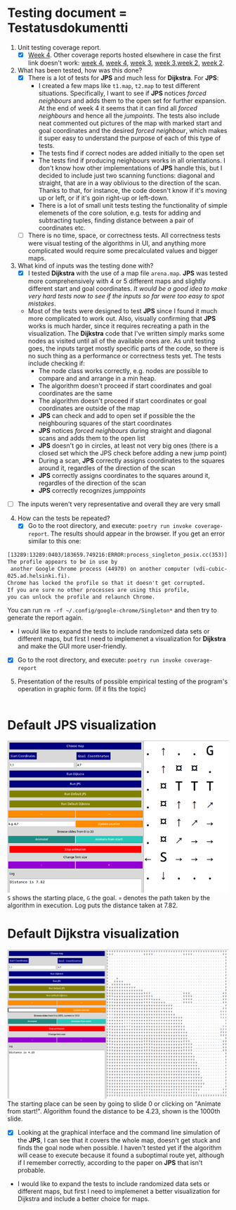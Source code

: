 # Testing document = Testatusdokumentti

1. Unit testing coverage report.<br />
   - [x] [Week 4](https://jakubgrad.github.io/coverage/aineo/week4/index.html). Other coverage reports hosted elsewhere in case the first link doesn't work: [week 4](http://jakubgrad.ddns.net:2231/htmlcov4/), [week 4](http://87.92.126.250:2231/htmlcov4/), [week 3](http://87.92.126.250:2231/htmlcov/), [week 3](http://jakubgrad.ddns.net:2231/htmlcov/),[week 2](http://87.92.126.250:2231/HTML%20coverage/), [week 2](http://jakubgrad.ddns.net:2231/HTML%20coverage/).
2. What has been tested, how was this done?<br />
   - [x] There is a lot of tests for **JPS** and much less for **Dijkstra**. For **JPS**: <br />
     - I created a few maps like `t1.map`, `t2.map` to test different situations. Specifically, I want to see if **JPS** notices *forced neighbours* and adds them to the open set for further expansion. At the end of week 4 it seems that it can find all *forced neighbours* and hence all the *jumpoints*. The tests also include neat commented out pictures of the map with marked start and goal coordinates and the desired *forced neighbour*, which makes it super easy to understand the purpose of each of this type of tests.<br />
     - The tests find if correct nodes are added initially to the open set <br />
     - The tests find if producing neighbours works in all orientations. I don't know how other implementations of **JPS** handle this, but I decided to include just two scanning functions: diagonal and straight, that are in a way oblivious to the direction of the scan. Thanks to that, for instance, the code doesn't know if it's moving up or left, or if it's goin right-up or left-down.<br />
     - There is a lot of small unit tests testing the functionality of simple elemenets of the core solution, e.g. tests for adding and subtracting tuples, finding distance between a pair of coordinates etc. <br />
   - [ ] There is no time, space, or correctness tests. All correctness tests were visual testing of the algorithms in UI, and anything more complicated would require some precalculated values and bigger maps.<br />
3. What kind of inputs was the testing done with? <br />
   - [x] I tested **Dijkstra** with the use of a map file `arena.map`. **JPS** was tested more comprehensively with 4 or 5 different maps and slightly different start and goal coordinates. *It would be a good idea to make very hard tests now to see if the inputs so far were too easy to spot mistakes*.  <br />
   - Most of the tests were designed to test **JPS** since I found it much more complicated to work out. Also, visually confirming that **JPS** works is much harder, since it requires recreating a path in the visualization. The **Dijkstra** code that I've written simply marks some nodes as visited until all of the available ones are. As unit testing goes, the inputs target mostly specific parts of the code, so there is no such thing as a performance or correctness tests yet. The tests include checking if:
     - The node class works correctly, e.g. nodes are possible to compare and and arrange in a min heap.
     - The algorithm doesn't proceed if start coordinates and goal coordinates are the same
     - The algorithm doesn't proceed if start coordinates or goal coordinates are outside of the map
     - **JPS** can check and add to open set if possible the the neighbouring squares of the start coordinates
     - **JPS** notices *forced neighbours* during straight and diagonal scans and adds them to the open list
     - **JPS** doesn't go in circles, at least not very big ones (there is a closed set which the JPS check before adding a new jump point)
     - During a scan, **JPS** correctly assigns coordinates to the squares around it, regardles of the direction of the scan
     - **JPS** correctly assigns coordinates to the squares around it, regardles of the direction of the scan
     - **JPS** correctly recognizes *jumppoints*
- [ ] The inputs weren't very representative and overall they are very small
4. How can the tests be repeated?<br />
   - [x] Go to the root directory, and execute: `poetry run invoke coverage-report`. The results should appear in the browser. If you get an error similar to this one:
```
[13289:13289:0403/183659.749216:ERROR:process_singleton_posix.cc(353)] The profile appears to be in use by
 another Google Chrome process (44970) on another computer (vdi-cubic-025.ad.helsinki.fi).
Chrome has locked the profile so that it doesn't get corrupted.
If you are sure no other processes are using this profile,
you can unlock the profile and relaunch Chrome.
```
You can run  `rm -rf ~/.config/google-chrome/Singleton*` and then try to generate the report again. <br />
   
   - I would like to expand the tests to include randomized data sets or different maps, but first I need to implemenet a visualization for **Dijkstra** and make the GUI more user-friendly.
   - [x] Go to the root directory, and execute: `poetry run invoke coverage-report`<br />
5. Presentation of the results of possible empirical testing of the program's operation in graphic form. (If it fits the topic)<br /><br />
# Default JPS visualization
![Default JPS](/documentation/pictures/default_jps.png)
<br/>`S` shows the starting place, `G` the goal. `¤` denotes the path taken by the algorithm in execution. Log puts the distance taken at 7.82.
# Default Dijkstra visualization
![Default Dijkstra](/documentation/pictures/default_dijkstra.png)
<br/>The starting place can be seen by going to slide 0 or clicking on "Animate from start!". Algorithm found the distance to be 4.23, shown is the 1000th slide. <br/>
   - [X] Looking at the graphical interface and the command line simulation of the **JPS**, I can see that it covers the whole map, doesn't get stuck and finds the goal node when possible. I haven't tested yet if the algorithm will cease to execute because it found a suboptimal route yet, although if I remember correctly, according to the paper on **JPS** that isn't probable. <br />
   - I would like to expand the tests to include randomized data sets or different maps, but first I need to implemenet a better visualization for Dijkstra and include a better choice for maps.





